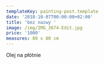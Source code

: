 ```yaml
---
templateKey: painting-post.template
date: '2018-10-07T00:00:00+02:00'
title: 'bez nazwy '
image: /img/IMG_3674-Edit.jpg
price: '1000'
measures: 80 x 80 cm
---
```

Olej na płótnie
